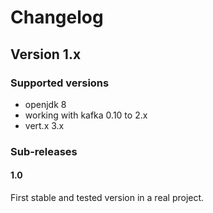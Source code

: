 # Changelog

## Version 1.x

### Supported versions

- openjdk 8
- working with kafka 0.10 to 2.x
- vert.x 3.x

### Sub-releases

#### 1.0

First stable and tested version in a real project.
